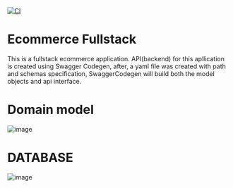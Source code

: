 [![CI](https://github.com/Abiel7/Ecommerce_Fullstack/actions/workflows/gradle.yml/badge.svg?branch=main)](https://github.com/Abiel7/Ecommerce_Fullstack/actions/workflows/gradle.yml)

# Ecommerce Fullstack

This is a fullstack ecommerce application. API(backend) for this apllication is created using Swagger Codegen, after, a yaml file was created with  path  and schemas specification, SwaggerCodegen will  build both  the  model objects and api interface.  
# Domain model
![image](https://user-images.githubusercontent.com/56592834/156747919-e2bde18a-8f8f-473c-a2b2-8a968ef08877.png)

# DATABASE
![image](https://user-images.githubusercontent.com/56592834/164649506-679da956-401e-47a5-b76c-2d2aa4e5ed52.png)
